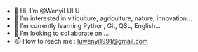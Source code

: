 - 👋 Hi, I’m @WenyiLULU
- 👀 I’m interested in viticulture, agriculture, nature, innovation...
- 🌱 I’m currently learning Python, Git, QSL, English...
- 💞️ I’m looking to collaborate on ...
- 📫 How to reach me : luwenyi1991@gmail.com

<!---
WenyiLULU/WenyiLULU is a ✨ special ✨ repository because its `README.md` (this file) appears on your GitHub profile.
You can click the Preview link to take a look at your changes.
--->
